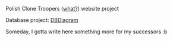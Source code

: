 Polish Clone Troopers ([what?](https://instagram.com/polishclonetroopers)) website project

Database project: [DBDiagram](https://dbdiagram.io/d/Project-Convor-665c676ab65d933879486eba)

Someday, I gotta write here something more for my successors :b 
